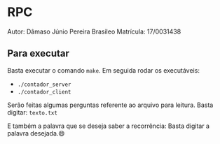# RPC

Autor: Dâmaso Júnio Pereira Brasileo
Matrícula: 17/0031438

## Para executar

Basta executar o comando `make`. Em seguida rodar os executáveis:
- `./contador_server`
- `./contador_client`

Serão feitas algumas perguntas referente ao arquivo para leitura.
Basta digitar: `texto.txt`

E também a palavra que se deseja saber a recorrência:
Basta digitar a palavra desejada.😄

